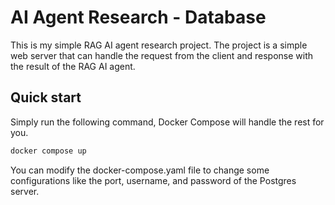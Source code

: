 # AI Agent Research - Database

This is my simple RAG AI agent research project. The project is a simple web server that can handle the request from the client and response with the result of the RAG AI agent.

## Quick start

Simply run the following command, Docker Compose will handle the rest for you.

```bash
docker compose up
```

You can modify the docker-compose.yaml file to change some configurations like the port, username, and password of the Postgres server.
